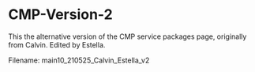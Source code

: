 # CMP-Version-2

This the alternative version of the CMP service packages page, originally from Calvin. Edited by Estella.

Filename: main10_210525_Calvin_Estella_v2

